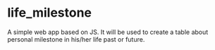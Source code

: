 # life_milestone
A simple web app based on JS. It will be used to create a table about personal milestone in his/her life past or future.
